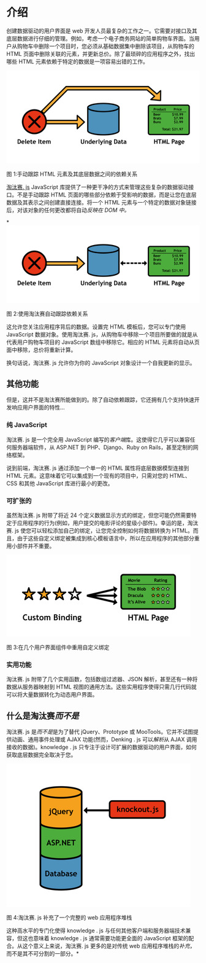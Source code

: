 # 介绍

创建数据驱动的用户界面是 web 开发人员最复杂的工作之一。它需要对接口及其底层数据进行仔细的管理。例如，考虑一个电子商务网站的简单购物车界面。当用户从购物车中删除一个项目时，您必须从基础数据集中删除该项目，从购物车的 HTML 页面中删除关联的元素，并更新总价。除了最琐碎的应用程序之外，找出哪些 HTML 元素依赖于特定的数据是一项容易出错的工作。

![](img/image001.png)

图 1:手动跟踪 HTML 元素及其底层数据之间的依赖关系

[淘汰赛. js](http://knockoutjs.com/) JavaScript 库提供了一种更干净的方式来管理这些复杂的数据驱动接口。不是手动跟踪 HTML 页面的哪些部分依赖于受影响的数据，而是让您在底层数据及其表示之间创建直接连接。将一个 HTML 元素与一个特定的数据对象链接后，对该对象的任何更改都将自动*反映在 DOM 中。*

 *![](img/image002.png)

图 2:使用淘汰赛自动跟踪依赖关系

这允许您关注应用程序背后的数据。设置完 HTML 模板后，您可以专门使用 JavaScript 数据对象。使用淘汰赛. js，从购物车中移除一个项目所要做的就是从代表用户购物车项目的 JavaScript 数组中移除它。相应的 HTML 元素将自动从页面中移除，总价将重新计算。

换句话说，淘汰赛. js 允许你为你的 JavaScript 对象设计一个自我更新的显示。

## 其他功能

但是，这并不是淘汰赛所能做到的。除了自动依赖跟踪，它还拥有几个支持快速开发响应用户界面的特性…

### 纯 JavaScript

淘汰赛. js 是一个完全用 JavaScript 编写的*客户端*库。这使得它几乎可以兼容任何服务器端软件，从 ASP.NET 到 PHP、Django、Ruby on Rails，甚至定制的网络框架。

说到前端，淘汰赛. js 通过添加一个单一的 HTML 属性将底层数据模型连接到 HTML 元素。这意味着它可以集成到一个现有的项目中，只需对您的 HTML、CSS 和其他 JavaScript 库进行最小的更改。

### 可扩张的

虽然淘汰赛. js 附带了将近 24 个定义数据显示方式的绑定，但您可能仍然需要特定于应用程序的行为(例如，用户提交的电影评论的星级小部件)。幸运的是，淘汰赛. js 使您可以轻松添加自己的绑定，让您完全控制如何将数据转换为 HTML。而且，由于这些自定义绑定被集成到核心模板语言中，所以在应用程序的其他部分重用小部件并不重要。

![](img/image003.png)

图 3:在几个用户界面组件中重用自定义绑定

### 实用功能

淘汰赛. js 附带了几个实用函数，包括数组过滤器、JSON 解析，甚至还有一种将数据从服务器映射到 HTML 视图的通用方法。这些实用程序使得只需几行代码就可以将大量数据转化为动态用户界面。

## 什么是淘汰赛*而不是*

淘汰赛. js 是*而不是*是为了替代 jQuery、Prototype 或 MooTools。它并不试图提供动画、通用事件处理或 AJAX 功能(然而，Denking . js 可以*解析*从 AJAX 调用接收的数据)。knowledge . js 只专注于设计可扩展的数据驱动的用户界面，如何获取底层数据完全取决于您。

![](img/image004.png)

图 4:淘汰赛. js 补充了一个完整的 web 应用程序堆栈

这种高水平的专门化使得 knowledge . js 与任何其他客户端和服务器端技术兼容，但这也意味着 knowledge . js 通常需要功能更全面的 JavaScript 框架的配合。从这个意义上来说，淘汰赛. js 更多的是对传统 web 应用程序堆栈的*补充*，而不是其不可分割的一部分。*